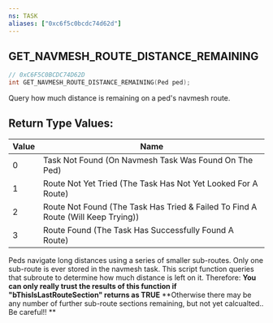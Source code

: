 ```yaml
---
ns: TASK
aliases: ["0xc6f5c0bcdc74d62d"]
---
```

## GET_NAVMESH_ROUTE_DISTANCE_REMAINING

```c
// 0xC6F5C0BCDC74D62D
int GET_NAVMESH_ROUTE_DISTANCE_REMAINING(Ped ped);
```

Query how much distance is remaining on a ped's navmesh route.

## Return Type Values:
| Value | Name |
| --- | --- |
| 0 | Task Not Found (On Navmesh Task Was Found On The Ped) |
| 1 | Route Not Yet Tried (The Task Has Not Yet Looked For A Route) |
| 2 | Route Not Found (The Task Has Tried & Failed To Find A Route (Will Keep Trying)) |
| 3 | Route Found (The Task Has Successfully Found A Route) |

Peds navigate long distances using a series of smaller sub-routes. Only one sub-route is ever stored in the navmesh task. This script function queries that subroute to determine how much distance is left on it. Therefore: **You can only really trust the results of this function if "bThisIsLastRouteSection" returns as TRUE** **Otherwise there may be any number of further sub-route sections remaining, but not yet calcualted.. Be careful!! **

